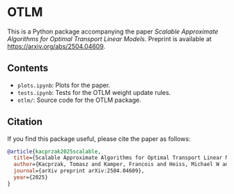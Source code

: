 # OTLM

This is a Python package accompanying the paper *Scalable Approximate Algorithms for Optimal Transport Linear Models*.
Preprint is available at https://arxiv.org/abs/2504.04609.

## Contents

- `plots.ipynb`: Plots for the paper.
- `tests.ipynb`: Tests for the OTLM weight update rules.
- `otlm/`: Source code for the OTLM package.

## Citation

If you find this package useful, please cite the paper as follows:

```bibtex
@article{kacprzak2025scalable,
  title={Scalable Approximate Algorithms for Optimal Transport Linear Models},
  author={Kacprzak, Tomasz and Kamper, Francois and Heiss, Michael W and Janka, Gianluca and Dillner, Ann M and Takahama, Satoshi},
  journal={arXiv preprint arXiv:2504.04609},
  year={2025}
}
```
